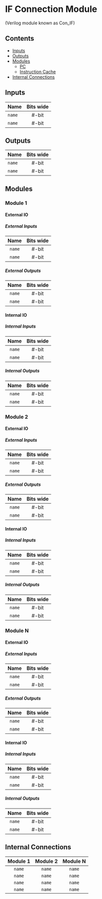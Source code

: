 # IF Connection Module #
(Verilog module known as Con_IF)

## Contents
* [Inputs](#inputs)
* [Outputs](#outputs)
* [Modules](#modules)
  * [PC](#pc)
  * [Instruction Cache](#instruction_cache)
* [Internal Connections](#internal_connections)

## Inputs
|Name|Bits wide|
|:---|:---:|
|```name```|#-bit|
|```name```|#-bit|

## Outputs
|Name|Bits wide|
|:---|:---:|
|```name```|#-bit|
|```name```|#-bit|

## Modules

### Module 1

#### External IO

##### External Inputs
|Name|Bits wide|
|:---:|:---:|
|```name```|#-bit|
|```name```|#-bit|

##### External Outputs
|Name|Bits wide|
|:---:|:---:|
|```name```|#-bit|
|```name```|#-bit|

#### Internal IO

##### Internal Inputs
|Name|Bits wide|
|:---:|:---:|
|```name```|#-bit|
|```name```|#-bit|

##### Internal Outputs
|Name|Bits wide|
|:---:|:---:|
|```name```|#-bit|
|```name```|#-bit|

### Module 2

#### External IO

##### External Inputs
|Name|Bits wide|
|:---:|:---:|
|```name```|#-bit|
|```name```|#-bit|

##### External Outputs
|Name|Bits wide|
|:---:|:---:|
|```name```|#-bit|
|```name```|#-bit|

#### Internal IO

##### Internal Inputs
|Name|Bits wide|
|:---:|:---:|
|```name```|#-bit|
|```name```|#-bit|

##### Internal Outputs
|Name|Bits wide|
|:---:|:---:|
|```name```|#-bit|
|```name```|#-bit|

### Module N

#### External IO

##### External Inputs
|Name|Bits wide|
|:---:|:---:|
|```name```|#-bit|
|```name```|#-bit|

##### External Outputs
|Name|Bits wide|
|:---:|:---:|
|```name```|#-bit|
|```name```|#-bit|

#### Internal IO

##### Internal Inputs
|Name|Bits wide|
|:---:|:---:|
|```name```|#-bit|
|```name```|#-bit|

##### Internal Outputs
|Name|Bits wide|
|:---:|:---:|
|```name```|#-bit|
|```name```|#-bit|

## Internal Connections

|Module 1|Module 2|Module N|
|:---:|:---:|:---:|
|```name```|```name```|```name```|
|```name```|```name```|```name```|
|```name```|```name```|```name```|
|```name```|```name```|```name```|
